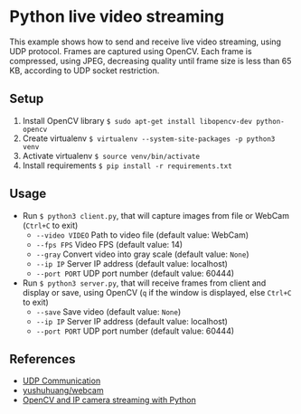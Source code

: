 # Python live video streaming
This example shows how to send and receive live video streaming, using UDP protocol. Frames are captured using OpenCV. Each frame is compressed, using JPEG, decreasing quality until frame size is less than 65 KB, according to UDP socket restriction.
## Setup
1. Install OpenCV library `$ sudo apt-get install libopencv-dev python-opencv`
2. Create virtualenv `$ virtualenv --system-site-packages -p python3 venv`
3. Activate virtualenv `$ source venv/bin/activate`
4. Install requirements `$ pip install -r requirements.txt`
## Usage
- Run `$ python3 client.py`, that will capture images from file or WebCam (`Ctrl+C` to exit)
  - `--video VIDEO` Path to video file (default value: WebCam)
  - `--fps FPS` Video FPS (default value: 14)
  - `--gray` Convert video into gray scale (default value: `None`)
  - `--ip IP` Server IP address (default value: localhost)
  - `--port PORT` UDP port number (default value: 60444)
- Run `$ python3 server.py`, that will receive frames from client and display or save, using OpenCV (`q` if the window is displayed, else `Ctrl+C` to exit)
  - `--save` Save video (default value: `None`)
  - `--ip IP` Server IP address (default value: localhost)
  - `--port PORT` UDP port number (default value: 60444)
## References
- [UDP Communication](https://wiki.python.org/moin/UdpCommunication)
- [yushuhuang/webcam](https://github.com/yushuhuang/webcam/blob/master/send/captureSend.py)
- [OpenCV and IP camera streaming with Python](http://benhowell.github.io/guide/2015/03/09/opencv-and-web-cam-streaming)